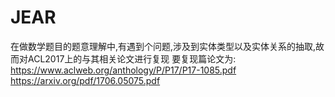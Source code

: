 # JEAR
在做数学题目的题意理解中,有遇到个问题,涉及到实体类型以及实体关系的抽取,故而对ACL2017上的与其相关论文进行复现
要复现篇论文为:
https://www.aclweb.org/anthology/P/P17/P17-1085.pdf
</br>
https://arxiv.org/pdf/1706.05075.pdf


